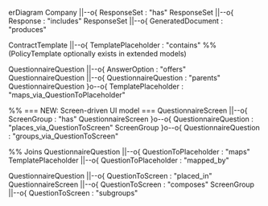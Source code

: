 erDiagram
  Company ||--o{ ResponseSet : "has"
  ResponseSet ||--o{ Response : "includes"
  ResponseSet ||--o{ GeneratedDocument : "produces"

  ContractTemplate ||--o{ TemplatePlaceholder : "contains"
  %% (PolicyTemplate optionally exists in extended models)

  QuestionnaireQuestion ||--o{ AnswerOption : "offers"
  QuestionnaireQuestion ||--o{ QuestionnaireQuestion : "parents"
  QuestionnaireQuestion }o--o{ TemplatePlaceholder : "maps_via_QuestionToPlaceholder"

  %% === NEW: Screen-driven UI model ===
  QuestionnaireScreen ||--o{ ScreenGroup : "has"
  QuestionnaireScreen }o--o{ QuestionnaireQuestion : "places_via_QuestionToScreen"
  ScreenGroup }o--o{ QuestionnaireQuestion : "groups_via_QuestionToScreen"

  %% Joins
  QuestionnaireQuestion ||--o{ QuestionToPlaceholder : "maps"
  TemplatePlaceholder ||--o{ QuestionToPlaceholder : "mapped_by"

  QuestionnaireQuestion ||--o{ QuestionToScreen : "placed_in"
  QuestionnaireScreen ||--o{ QuestionToScreen : "composes"
  ScreenGroup ||--o{ QuestionToScreen : "subgroups"
